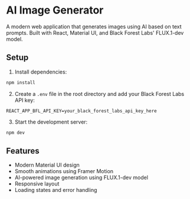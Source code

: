 # AI Image Generator

A modern web application that generates images using AI based on text prompts. Built with React, Material UI, and Black Forest Labs' FLUX.1-dev model.

## Setup

1. Install dependencies:
```bash
npm install
```

2. Create a `.env` file in the root directory and add your Black Forest Labs API key:
```
REACT_APP_BFL_API_KEY=your_black_forest_labs_api_key_here
```

3. Start the development server:
```bash
npm dev
```

## Features

- Modern Material UI design
- Smooth animations using Framer Motion
- AI-powered image generation using FLUX.1-dev model
- Responsive layout
- Loading states and error handling
